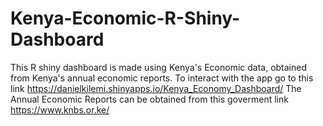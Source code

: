 # Kenya-Economic-R-Shiny-Dashboard
This R shiny dashboard is made using Kenya's Economic data, obtained from Kenya's annual economic reports. To interact with the app go to this link https://danielkilemi.shinyapps.io/Kenya_Economy_Dashboard/ 
The Annual Economic Reports can be obtained from this goverment link https://www.knbs.or.ke/
